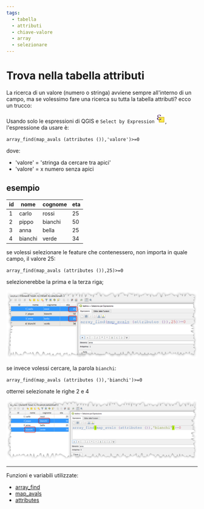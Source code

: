 ```yaml
---
tags:
  - tabella
  - attributi
  - chiave-valore
  - array
  - selezionare
---
```


# Trova nella tabella attributi

La ricerca di un valore (numero o stringa) avviene sempre all'interno di un campo, ma se volessimo fare una ricerca su tutta la tabella attributi? ecco un trucco:

Usando solo le espressioni di QGIS e `Select by Expression` ![](../img/icon/mIconExpressionSelect.png), l'espressione da usare è:

```
array_find(map_avals (attributes ()),'valore')>=0
```

dove:

- 'valore' = 'stringa da cercare tra apici'
- 'valore' = x numero senza apici

## esempio

id|nome|cognome|eta
--|----|-------|---
1|carlo|rossi|25
2|pippo|bianchi|50
3|anna|bella|25
4|bianchi|verde|34

se volessi selezionare le feature che contenessero, non importa in quale campo, il valore 25:

```
array_find(map_avals (attributes ()),25)>=0
```

selezionerebbe la prima e la terza riga;

![](../img/esempi/trova_ovunque/img_01.png)

se invece volessi cercare, la parola `bianchi`:

```
array_find(map_avals (attributes ()),'bianchi')>=0
```

otterrei selezionate le righe 2 e 4

![](../img/esempi/trova_ovunque/img_02.png)

---

Funzioni e variabili utilizzate:

* [array_find](../gr_funzioni/array/array_unico.md#array_find)
* [map_avals](../gr_funzioni/maps/maps_unico/#map_avals)
* [attributes](../gr_funzioni/record_e_attributi/record_e_attributi_unico/#attributes)

